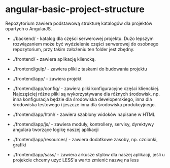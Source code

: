 # angular-basic-project-structure

Repozytorium zawiera podstawową strukturę katalogów dla projektów opartych o AngularJS.

- ./backend/ - katalog dla części serwerowej projektu. Dużo lepszym rozwiązaniem może być wydzielenie części serwerowej do osobnego     repozytorium, przy takim założeniu ten folder jest zbędny.

- ./frontend/ - zawiera aplikację kliencką.

- ./frontend/gulp/ - zawiera pliki z taskami do budowania projektu

- ./frontend/app/ - zawiera projekt

- ./frontend/app/config/ - zawiera pliki konfiguracyjne części klienckiej. 
    Najczęściej różne pliki są wykorzystywane dla różnych środowisk, np. inna konfiguracja będzie dla środowiska developerskiego, 
    inna dla środowiska testowego i jeszcze inna dla środowiska produkcyjnego.
    
- ./frontend/app/html/ - zawiera szablony widoków napisane w HTML

- ./frontend/app/js/ - zawiera moduły, kontrollery, servisy, dyrektywy angulara tworzące logikę naszej aplikacji

- ./frontend/app/resources/ - zawiera dodatkowe zasoby, np. czcionki, grafiki

- ./frontend/app/sass/ - zawiera arkusze stylów dla naszej aplikacji, jeśli u projekcie chcemy użyć LESS'a warto zmienić nazwę na less

